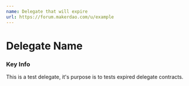 ```yaml
---
name: Delegate that will expire
url: https://forum.makerdao.com/u/example
---
```


# Delegate Name

### Key Info

This is a test delegate, it's purpose is to tests expired delegate contracts.